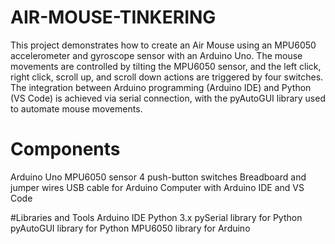 # AIR-MOUSE-TINKERING

This project demonstrates how to create an Air Mouse using an MPU6050 accelerometer and gyroscope sensor with an Arduino Uno.
The mouse movements are controlled by tilting the MPU6050 sensor, and the left click, right click, scroll up, and scroll down actions are triggered by four switches.
The integration between Arduino programming (Arduino IDE) and Python (VS Code) is achieved via serial connection, with the pyAutoGUI library used to automate mouse movements.

# Components
  Arduino Uno
  MPU6050 sensor
  4 push-button switches
  Breadboard and jumper wires
  USB cable for Arduino
  Computer with Arduino IDE and VS Code
  
#Libraries and Tools
  Arduino IDE
  Python 3.x
  pySerial library for Python
  pyAutoGUI library for Python
  MPU6050 library for Arduino
